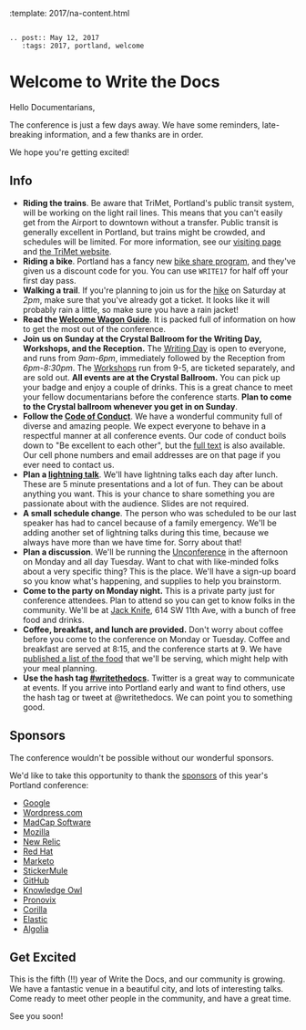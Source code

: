 :template: 2017/na-content.html

```eval_rst

.. post:: May 12, 2017
   :tags: 2017, portland, welcome

```

Welcome to Write the Docs
=========================

Hello Documentarians,

The conference is just a few days away. 
We have some reminders, late-breaking information, and a few thanks are in order.

We hope you're getting excited!

Info
----

* **Riding the trains**. Be aware that TriMet, Portland's public transit system, will be working on the light rail lines. This means that you can't easily get from the Airport to downtown without a transfer. Public transit is generally excellent in Portland, but trains might be crowded, and schedules will be limited. For more information, see our [visiting page](http://www.writethedocs.org/conf/na/2017/visiting/#the-max) and [the TriMet website](https://trimet.org/alerts/morrisonyamhill/).
* **Riding a bike**. Portland has a fancy new [bike share program](https://www.biketownpdx.com/), and they've given us a discount code for you. You can use `WRITE17` for half off your first day pass.
* **Walking a trail**. If you're planning to join us for the [hike](http://www.writethedocs.org/conf/na/2017/hike/) on Saturday at *2pm*, make sure that you've already got a ticket. It looks like it will probably rain a little, so make sure you have a rain jacket!
* **Read the [Welcome Wagon Guide](http://www.writethedocs.org/conf/na/2017/welcome-wagon/)**. It is packed full of information on how to get the most out of the conference.
* **Join us on Sunday at the Crystal Ballroom for the Writing Day, Workshops, and the Reception.** The [Writing Day](http://www.writethedocs.org/conf/na/2017/writing-day/) is open to everyone, and runs from *9am-6pm*, immediately followed by the Reception from *6pm-8:30pm*. The [Workshops](http://www.writethedocs.org/conf/na/2017/workshops/) run from 9-5, are ticketed separately, and are sold out. **All events are at the Crystal Ballroom.** You can pick up your badge and enjoy a couple of drinks. This is a great chance to meet your fellow documentarians before the conference starts. **Plan to come to the Crystal ballroom whenever you get in on Sunday**.
* **Follow the [Code of Conduct](http://www.writethedocs.org/code-of-conduct/)**. We have a wonderful community full of diverse and amazing people. We expect everyone to behave in a respectful manner at all conference events. Our code of conduct boils down to "Be excellent to each other", but the [full text](http://www.writethedocs.org/code-of-conduct/) is also available. Our cell phone numbers and email addresses are on that page if you ever need to contact us.
* **Plan a [lightning talk](http://www.writethedocs.org/conf/na/2017/lightning-talks/)**. We'll have lightning talks each day after lunch. These are 5 minute presentations and a lot of fun. They can be about anything you want. This is your chance to share something you are passionate about with the audience. Slides are not required.
* **A small schedule change**. The person who was scheduled to be our last speaker has had to cancel because of a family emergency. We'll be adding another set of lightning talks during this time, because we always have more than we have time for. Sorry about that!
* **Plan a discussion**. We'll be running the [Unconference](http://www.writethedocs.org/conf/na/2017/unconference/) in the afternoon on Monday and all day Tuesday. Want to chat with like-minded folks about a very specific thing? This is the place. We'll have a sign-up board so you know what's happening, and supplies to help you brainstorm.
* **Come to the party on Monday night.** This is a private party just for conference attendees. Plan to attend so you can get to know folks in the community. We'll be at [Jack Knife](https://goo.gl/maps/UF1PgcfKWNS2), 614 SW 11th Ave, with a bunch of free food and drinks.
* **Coffee, breakfast, and lunch are provided.** Don't worry about coffee before you come to the conference on Monday or Tuesday. Coffee and breakfast are served at 8:15, and the conference starts at 9. We have [published a list of the food](http://www.writethedocs.org/conf/na/2017/venue/#dietary-requirements) that we'll be serving, which might help with your meal planning.
* **Use the hash tag [#writethedocs](https://twitter.com/search?q=%23writethedocs&src=tyah).** Twitter is a great way to communicate at events. If you arrive into Portland early and want to find others, use the hash tag or tweet at @writethedocs. We can point you to something good.

Sponsors
--------

The conference wouldn't be possible without our wonderful sponsors.

We'd like to take this opportunity to thank the
[sponsors](http://www.writethedocs.org/conf/na/2017/sponsor/) of this
year's Portland conference:

-  [Google](https://google.com)
-  [Wordpress.com](https://wordpress.com/)
-  [MadCap Software](http://www.madcapsoftware.com)
-  [Mozilla](https://developer.mozilla.org/en-US/)
-  [New Relic](https://newrelic.com/)
-  [Red Hat](https://www.redhat.com/)
-  [Marketo](https://www.marketo.com/)
-  [StickerMule](https://www.stickermule.com/)
-  [GitHub](https://github.com/)
-  [Knowledge Owl](https://www.knowledgeowl.com/)
-  [Pronovix](https://pronovix.com/)
-  [Corilla](https://corilla.com/)
-  [Elastic](https://www.elastic.co/)
-  [Algolia](https://www.algolia.com/)


Get Excited
-----------

This is the fifth (!!) year of Write the Docs, and our community is growing. We have a fantastic venue in a beautiful city, and lots of interesting talks. Come ready to meet other people in the community, and have a great time.

See you soon!
